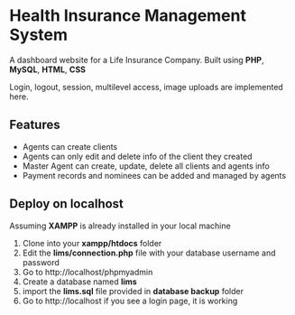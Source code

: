 # Health Insurance Management System
A dashboard website for a Life Insurance Company.
Built using **PHP**, **MySQL**, **HTML**, **CSS**

Login, logout, session, multilevel access, image uploads
are implemented here.

## Features
- Agents can create clients
- Agents can only edit and delete info of the client they created
- Master Agent can create, update, delete all clients and agents info
- Payment records and nominees can be added and managed by agents

## Deploy on localhost
Assuming **XAMPP** is already installed in your local machine

1. Clone into your **xampp/htdocs** folder
2. Edit the **lims/connection.php** file with your database username and password
2. Go to http://localhost/phpmyadmin
3. Create a database named **lims**
3. import the **lims.sql** file provided in **database backup** folder
4. Go to http://localhost if you see a login page, it is working

